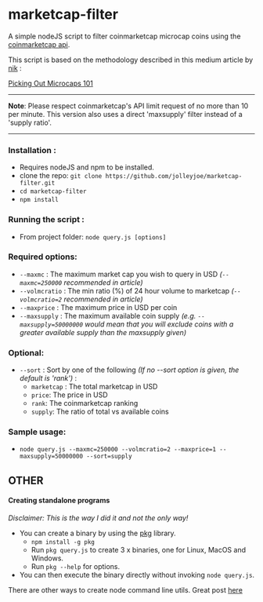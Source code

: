 # marketcap-filter

A simple nodeJS script to filter coinmarketcap microcap coins using the [coinmarketcap api](https://coinmarketcap.com/api/).

This script is based on the methodology described in this medium article by [nik](https://medium.com/@daytradernik) :

[Picking Out Microcaps 101](https://medium.com/@daytradernik/picking-out-microcaps-101-2215a5782691)

---

**Note**: Please respect coinmarketcap's API limit request of no more than 10 per minute. This version also uses a direct 'maxsupply' filter instead of a 'supply ratio'.

---

### Installation : 
- Requires nodeJS and npm to be installed.
- clone the repo: `git clone https://github.com/jolleyjoe/marketcap-filter.git`
- `cd marketcap-filter`
- `npm install`


### Running the script :
- From project folder: `node query.js [options]`

### Required options: 
- `--maxmc` : The maximum market cap you wish to query in USD *(`--maxmc=250000` recommended in article)*
- `--volmcratio` : The min ratio (%) of 24 hour volume to marketcap *(`--volmcratio=2` recommended in article)*
- `--maxprice` : The maximum price in USD per coin
- `--maxsupply` : The maximum available coin supply *(e.g. `--maxsupply=50000000` would mean that you will exclude coins with a greater available supply than the maxsupply given)*

### Optional: 
- `--sort` : Sort by one of the following *(If no --sort option is given, the default is 'rank')* : 
  - `marketcap` : The total marketcap in USD
  - `price`: The price in USD
  - `rank`: The coinmarketcap ranking
  - `supply`: The ratio of total vs available coins
  
  
### Sample usage: 
- `node query.js --maxmc=250000 --volmcratio=2 --maxprice=1 --maxsupply=50000000 --sort=supply`

## OTHER

#### Creating standalone programs
*Disclaimer: This is the way I did it and not the only way!*
- You can create a binary by using the [pkg](https://github.com/zeit/pkg) library.
  - `npm install -g pkg`
  - Run `pkg query.js` to create 3 x binaries, one for Linux, MacOS and Windows.
  - Run `pkg --help` for options.
- You can then execute the binary directly without invoking `node query.js`.

There are other ways to create node command line utils. Great post [here](https://javascriptplayground.com/blog/2015/03/node-command-line-tool/)

